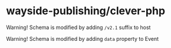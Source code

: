 # wayside-publishing/clever-php

Warning! Schema is modified by adding `/v2.1` suffix to host

Warning! Schema is modified by adding `data` property to Event